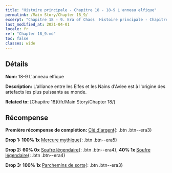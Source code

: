 ```yaml
---
title: "Histoire principale - Chapitre 18 - 18-9 L'anneau elfique"
permalink: /Main Story/Chapter 18_9/
excerpt: "Chapitre 18 - 9. Era of Chaos  Histoire principale - Chapitre 18_9. 18-9 L'anneau elfique"
last_modified_at: 2021-04-01
locale: fr
ref: "Chapter 18_9.md"
toc: false
classes: wide
---
```


## Détails

 **Nom:** 18-9 L'anneau elfique

 **Description:** L'alliance entre les Elfes et les Nains d'Avlee est à l'origine des artefacts les plus puissants au monde.

 **Related to:** [Chapitre 18](/fr/Main Story/Chapter 18/)

## Récompense

 **Première récompense de complétion:** [Clé d'argent](/fr/Items/con_693/){: .btn .btn--era3}

 **Drop 1:** **100% 1x** [Mercure mythique](/fr/Items/mat_63/){: .btn .btn--era5}

 **Drop 2:** **60% 0x** [Soufre légendaire](/fr/Items/mat_57/){: .btn .btn--era4}, **40% 1x** [Soufre légendaire](/fr/Items/mat_57/){: .btn .btn--era4}

 **Drop 3:** **100% 1x** [Parchemins de sorts](/fr/Items/con_694/){: .btn .btn--era3}

